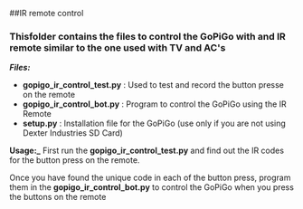 ##IR remote control

### Thisfolder contains the files to control the GoPiGo with and IR remote similar to the one used with TV and AC's 

**_Files:_**
- **gopigo_ir_control_test.py** : Used to test and record the button presse on the remote
- **gopigo_ir_control_bot.py** : Program to control the GoPiGo using the IR Remote 
- **setup.py** : Installation file for the GoPiGo (use only if you are not using Dexter Industries SD Card)

**Usage:_**
First run the **gopigo_ir_control_test.py** and find out the IR codes for the button press on the remote.

Once you have found the unique code in each of the button press, program them in the **gopigo_ir_control_bot.py** to control the GoPiGo when you press the buttons on the remote